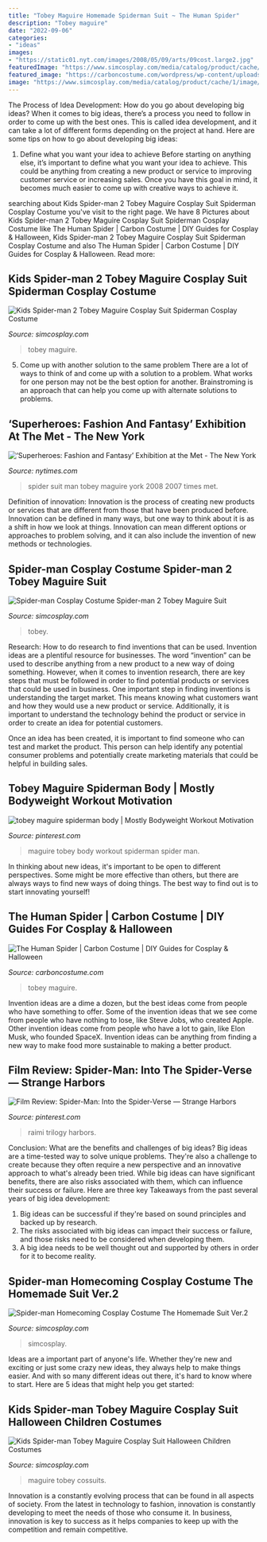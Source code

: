 ```yaml
---
title: "Tobey Maguire Homemade Spiderman Suit ~ The Human Spider"
description: "Tobey maguire"
date: "2022-09-06"
categories:
- "ideas"
images:
- "https://static01.nyt.com/images/2008/05/09/arts/09cost.large2.jpg"
featuredImage: "https://www.simcosplay.com/media/catalog/product/cache/1/image/800x800/9df78eab33525d08d6e5fb8d27136e95/s/p/spider-man_kids_tobey_edition_0012_a0016641.jpg"
featured_image: "https://carboncostume.com/wordpress/wp-content/uploads/2016/11/humanspider.jpg"
image: "https://www.simcosplay.com/media/catalog/product/cache/1/image/800x800/9df78eab33525d08d6e5fb8d27136e95/s/p/spider-man_kids_tobey_edition_0012_a0016641.jpg"
---
```



The Process of Idea Development: How do you go about developing big ideas?
When it comes to big ideas, there’s a process you need to follow in order to come up with the best ones. This is called idea development, and it can take a lot of different forms depending on the project at hand. Here are some tips on how to go about developing big ideas:
1. Define what you want your idea to achieve 
Before starting on anything else, it’s important to define what you want your idea to achieve. This could be anything from creating a new product or service to improving customer service or increasing sales. Once you have this goal in mind, it becomes much easier to come up with creative ways to achieve it.

	

		
searching about Kids Spider-man 2 Tobey Maguire Cosplay Suit Spiderman Cosplay Costume you've visit to the right page. We have 8 Pictures about Kids Spider-man 2 Tobey Maguire Cosplay Suit Spiderman Cosplay Costume like The Human Spider | Carbon Costume | DIY Guides for Cosplay &amp; Halloween, Kids Spider-man 2 Tobey Maguire Cosplay Suit Spiderman Cosplay Costume and also The Human Spider | Carbon Costume | DIY Guides for Cosplay &amp; Halloween. Read more:
		
    
## Kids Spider-man 2 Tobey Maguire Cosplay Suit Spiderman Cosplay Costume

<img loading=lazy src="https://www.simcosplay.com/media/catalog/product/cache/1/image/800x800/9df78eab33525d08d6e5fb8d27136e95/s/p/spider-man_kids_tobey_edition_0012_a0016641.jpg" onerror="this.onerror=null;this.src='https://tse3.mm.bing.net/th?id=OIP.r-gH4w_rZ-3ZtaE99dGgUgHaHa&amp;pid=15.1';" alt="Kids Spider-man 2 Tobey Maguire Cosplay Suit Spiderman Cosplay Costume">

_Source: simcosplay.com_

>tobey maguire. 

	

5. Come up with another solution to the same problem
There are a lot of ways to think of and come up with a solution to a problem. What works for one person may not be the best option for another. Brainstroming is an approach that can help you come up with alternate solutions to problems.

    
## ‘Superheroes: Fashion And Fantasy’ Exhibition At The Met - The New York

<img loading=lazy src="https://static01.nyt.com/images/2008/05/09/arts/09cost.large2.jpg" onerror="this.onerror=null;this.src='https://tse4.mm.bing.net/th?id=OIP.BFpAmBVHAFOrGnhmhdJuhwHaE7&amp;pid=15.1';" alt="‘Superheroes: Fashion and Fantasy’ Exhibition at the Met - The New York">

_Source: nytimes.com_

>spider suit man tobey maguire york 2008 2007 times met. 

	

Definition of innovation:
Innovation is the process of creating new products or services that are different from those that have been produced before. Innovation can be defined in many ways, but one way to think about it is as a shift in how we look at things. Innovation can mean different options or approaches to problem solving, and it can also include the invention of new methods or technologies.

    
## Spider-man Cosplay Costume Spider-man 2 Tobey Maguire Suit

<img loading=lazy src="https://www.simcosplay.com/media/catalog/product/cache/1/image/800x800/9df78eab33525d08d6e5fb8d27136e95/s/p/spider-man_cosplay_costume_spider-man_2_tobey_maguire_suit_1.jpg" onerror="this.onerror=null;this.src='https://tse3.mm.bing.net/th?id=OIP.C1V_szWLaDL48OcvNLRqrgHaHa&amp;pid=15.1';" alt="Spider-man Cosplay Costume Spider-man 2 Tobey Maguire Suit">

_Source: simcosplay.com_

>tobey. 

	

Research: How to do research to find inventions that can be used.
Invention ideas are a plentiful resource for businesses. The word “invention” can be used to describe anything from a new product to a new way of doing something. However, when it comes to invention research, there are key steps that must be followed in order to find potential products or services that could be used in business. 
One important step in finding inventions is understanding the target market. This means knowing what customers want and how they would use a new product or service. Additionally, it is important to understand the technology behind the product or service in order to create an idea for potential customers. 

Once an idea has been created, it is important to find someone who can test and market the product. This person can help identify any potential consumer problems and potentially create marketing materials that could be helpful in building sales.

    
## Tobey Maguire Spiderman Body | Mostly Bodyweight Workout Motivation

<img loading=lazy src="https://s-media-cache-ak0.pinimg.com/600x315/c9/db/8b/c9db8b25b5e1b1ec5a9af04477c276aa.jpg" onerror="this.onerror=null;this.src='https://tse2.mm.bing.net/th?id=OIP.h76FFNbRz5Jrf_1tplQCygHaD4&amp;pid=15.1';" alt="tobey maguire spiderman body | Mostly Bodyweight Workout Motivation">

_Source: pinterest.com_

>maguire tobey body workout spiderman spider man. 

	

In thinking about new ideas, it's important to be open to different perspectives. Some might be more effective than others, but there are always ways to find new ways of doing things. The best way to find out is to start innovating yourself!

    
## The Human Spider | Carbon Costume | DIY Guides For Cosplay &amp; Halloween

<img loading=lazy src="https://carboncostume.com/wordpress/wp-content/uploads/2016/11/humanspider.jpg" onerror="this.onerror=null;this.src='https://tse3.mm.bing.net/th?id=OIP.abfwTyAJm0xktDRbEnDhFwHaEj&amp;pid=15.1';" alt="The Human Spider | Carbon Costume | DIY Guides for Cosplay &amp; Halloween">

_Source: carboncostume.com_

>tobey maguire. 

	

Invention ideas are a dime a dozen, but the best ideas come from people who have something to offer. Some of the invention ideas that we see come from people who have nothing to lose, like Steve Jobs, who created Apple. Other invention ideas come from people who have a lot to gain, like Elon Musk, who founded SpaceX. Invention ideas can be anything from finding a new way to make food more sustainable to making a better product.

    
## Film Review: Spider-Man: Into The Spider-Verse — Strange Harbors

<img loading=lazy src="https://i.pinimg.com/originals/11/2d/1a/112d1acd88590f656b39eb927b005e11.jpg" onerror="this.onerror=null;this.src='https://tse4.mm.bing.net/th?id=OIP.KSF93A5Amvbct1mQYszgOwHaJQ&amp;pid=15.1';" alt="Film Review: Spider-Man: Into the Spider-Verse — Strange Harbors">

_Source: pinterest.com_

>raimi trilogy harbors. 

	

Conclusion: What are the benefits and challenges of big ideas?
Big ideas are a time-tested way to solve unique problems. They're also a challenge to create because they often require a new perspective and an innovative approach to what's already been tried. While big ideas can have significant benefits, there are also risks associated with them, which can influence their success or failure. Here are three key Takeaways from the past several years of big idea development: 
1. Big ideas can be successful if they're based on sound principles and backed up by research.
2. The risks associated with big ideas can impact their success or failure, and those risks need to be considered when developing them.
3. A big idea needs to be well thought out and supported by others in order for it to become reality.

    
## Spider-man Homecoming Cosplay Costume The Homemade Suit Ver.2

<img loading=lazy src="https://www.simcosplay.com/media/catalog/product/cache/1/image/800x800/9df78eab33525d08d6e5fb8d27136e95/s/p/spider-man_homecoming_cosplay_costume_the_homemade_suit_ver.2.jpg" onerror="this.onerror=null;this.src='https://tse2.mm.bing.net/th?id=OIP.vOO7zFYRl9G3DxVt54MofAHaHa&amp;pid=15.1';" alt="Spider-man Homecoming Cosplay Costume The Homemade Suit Ver.2">

_Source: simcosplay.com_

>simcosplay. 

	

Ideas are a important part of anyone's life. Whether they're new and exciting or just some crazy new ideas, they always help to make things easier. And with so many different ideas out there, it's hard to know where to start. Here are 5 ideas that might help you get started: 

    
## Kids Spider-man Tobey Maguire Cosplay Suit Halloween Children Costumes

<img loading=lazy src="https://www.simcosplay.com/media/catalog/product/cache/1/image/800x800/9df78eab33525d08d6e5fb8d27136e95/s/p/spiderman_suit_for_kids_19030ab_0007_a0018553.jpg" onerror="this.onerror=null;this.src='https://tse2.mm.bing.net/th?id=OIP.CdXGwwZEeQgkyvc9R8oG-AHaHa&amp;pid=15.1';" alt="Kids Spider-man Tobey Maguire Cosplay Suit Halloween Children Costumes">

_Source: simcosplay.com_

>maguire tobey cossuits. 

	

Innovation is a constantly evolving process that can be found in all aspects of society. From the latest in technology to fashion, innovation is constantly developing to meet the needs of those who consume it. In business, innovation is key to success as it helps companies to keep up with the competition and remain competitive.

